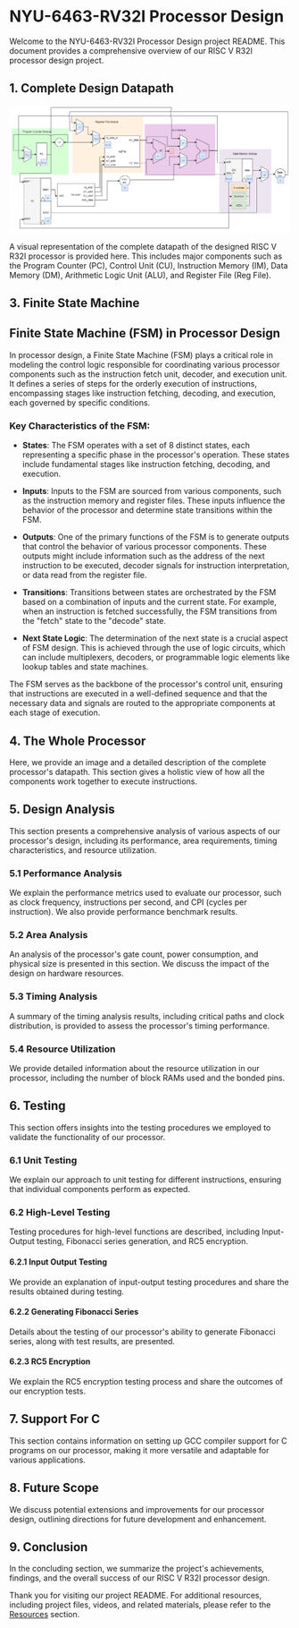 # NYU-6463-RV32I Processor Design

Welcome to the NYU-6463-RV32I Processor Design project README. This document provides a comprehensive overview of our RISC V R32I processor design project.

## 1. Complete Design Datapath

![Processor Data Path](Processor_Data_Path.png)

A visual representation of the complete datapath of the designed RISC V R32I processor is provided here. This includes major components such as the Program Counter (PC), Control Unit (CU), Instruction Memory (IM), Data Memory (DM), Arithmetic Logic Unit (ALU), and Register File (Reg File).

## 3. Finite State Machine

## Finite State Machine (FSM) in Processor Design

In processor design, a Finite State Machine (FSM) plays a critical role in modeling the control logic responsible for coordinating various processor components such as the instruction fetch unit, decoder, and execution unit. It defines a series of steps for the orderly execution of instructions, encompassing stages like instruction fetching, decoding, and execution, each governed by specific conditions.

### Key Characteristics of the FSM:

- **States**: The FSM operates with a set of 8 distinct states, each representing a specific phase in the processor's operation. These states include fundamental stages like instruction fetching, decoding, and execution.

- **Inputs**: Inputs to the FSM are sourced from various components, such as the instruction memory and register files. These inputs influence the behavior of the processor and determine state transitions within the FSM.

- **Outputs**: One of the primary functions of the FSM is to generate outputs that control the behavior of various processor components. These outputs might include information such as the address of the next instruction to be executed, decoder signals for instruction interpretation, or data read from the register file.

- **Transitions**: Transitions between states are orchestrated by the FSM based on a combination of inputs and the current state. For example, when an instruction is fetched successfully, the FSM transitions from the "fetch" state to the "decode" state.

- **Next State Logic**: The determination of the next state is a crucial aspect of FSM design. This is achieved through the use of logic circuits, which can include multiplexers, decoders, or programmable logic elements like lookup tables and state machines.

The FSM serves as the backbone of the processor's control unit, ensuring that instructions are executed in a well-defined sequence and that the necessary data and signals are routed to the appropriate components at each stage of execution.


## 4. The Whole Processor

Here, we provide an image and a detailed description of the complete processor's datapath. This section gives a holistic view of how all the components work together to execute instructions.

## 5. Design Analysis

This section presents a comprehensive analysis of various aspects of our processor's design, including its performance, area requirements, timing characteristics, and resource utilization.

### 5.1 Performance Analysis

We explain the performance metrics used to evaluate our processor, such as clock frequency, instructions per second, and CPI (cycles per instruction). We also provide performance benchmark results.

### 5.2 Area Analysis

An analysis of the processor's gate count, power consumption, and physical size is presented in this section. We discuss the impact of the design on hardware resources.

### 5.3 Timing Analysis

A summary of the timing analysis results, including critical paths and clock distribution, is provided to assess the processor's timing performance.

### 5.4 Resource Utilization

We provide detailed information about the resource utilization in our processor, including the number of block RAMs used and the bonded pins.

## 6. Testing

This section offers insights into the testing procedures we employed to validate the functionality of our processor.

### 6.1 Unit Testing

We explain our approach to unit testing for different instructions, ensuring that individual components perform as expected.

### 6.2 High-Level Testing

Testing procedures for high-level functions are described, including Input-Output testing, Fibonacci series generation, and RC5 encryption.

#### 6.2.1 Input Output Testing

We provide an explanation of input-output testing procedures and share the results obtained during testing.

#### 6.2.2 Generating Fibonacci Series

Details about the testing of our processor's ability to generate Fibonacci series, along with test results, are presented.

#### 6.2.3 RC5 Encryption

We explain the RC5 encryption testing process and share the outcomes of our encryption tests.

## 7. Support For C

This section contains information on setting up GCC compiler support for C programs on our processor, making it more versatile and adaptable for various applications.

## 8. Future Scope

We discuss potential extensions and improvements for our processor design, outlining directions for future development and enhancement.

## 9. Conclusion

In the concluding section, we summarize the project's achievements, findings, and the overall success of our RISC V R32I processor design.

Thank you for visiting our project README. For additional resources, including project files, videos, and related materials, please refer to the [Resources](#resources) section.
